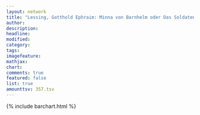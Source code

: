 ```yaml
---
layout: network
title: "Lessing, Gotthold Ephraim: Minna von Barnhelm oder Das Soldatenglück (1767)"
author:
description:
headline:
modified:
category:
tags:
imagefeature: 
mathjax: 
chart: 
comments: true
featured: false
list: true
amounttsv: 357.tsv
---
```

{% include barchart.html %}
